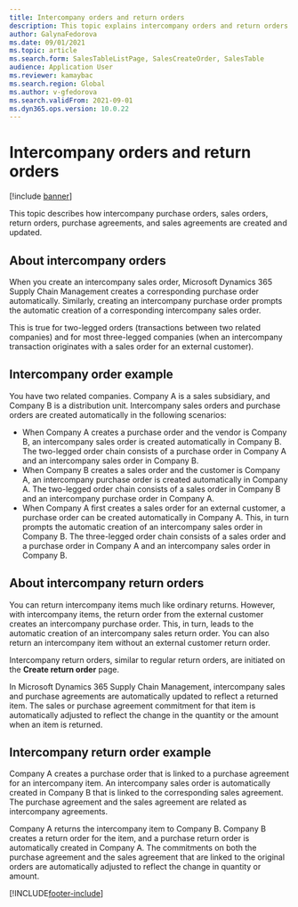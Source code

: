 ```yaml
---
title: Intercompany orders and return orders
description: This topic explains intercompany orders and return orders
author: GalynaFedorova
ms.date: 09/01/2021
ms.topic: article
ms.search.form: SalesTableListPage, SalesCreateOrder, SalesTable
audience: Application User
ms.reviewer: kamaybac
ms.search.region: Global
ms.author: v-gfedorova
ms.search.validFrom: 2021-09-01
ms.dyn365.ops.version: 10.0.22
---
```


# Intercompany orders and return orders

[!include [banner](../../includes/banner.md)]

This topic describes how intercompany purchase orders, sales orders, return orders, purchase agreements, and sales agreements are created and updated.

## About intercompany orders

When you create an intercompany sales order, Microsoft Dynamics 365 Supply Chain Management creates a corresponding purchase order automatically. Similarly, creating an intercompany purchase order prompts the automatic creation of a corresponding intercompany sales order.

This is true for two-legged orders (transactions between two related companies) and for most three-legged companies (when an intercompany transaction originates with a sales order for an external customer).

## Intercompany order example

You have two related companies. Company A is a sales subsidiary, and Company B is a distribution unit. Intercompany sales orders and purchase orders are created automatically in the following scenarios:

- When Company A creates a purchase order and the vendor is Company B, an intercompany sales order is created automatically in Company B. The two-legged order chain consists of a purchase order in Company A and an intercompany sales order in Company B.
- When Company B creates a sales order and the customer is Company A, an intercompany purchase order is created automatically in Company A. The two-legged order chain consists of a sales order in Company B and an intercompany purchase order in Company A.
- When Company A first creates a sales order for an external customer, a purchase order can be created automatically in Company A. This, in turn prompts the automatic creation of an intercompany sales order in Company B. The three-legged order chain consists of a sales order and a purchase order in Company A and an intercompany sales order in Company B.

## About intercompany return orders

You can return intercompany items much like ordinary returns. However, with intercompany items, the return order from the external customer creates an intercompany purchase order. This, in turn, leads to the automatic creation of an intercompany sales return order. You can also return an intercompany item without an external customer return order.

Intercompany return orders, similar to regular return orders, are initiated on the **Create return order** page.

In Microsoft Dynamics 365 Supply Chain Management, intercompany sales and purchase agreements are automatically updated to reflect a returned item. The sales or purchase agreement commitment for that item is automatically adjusted to reflect the change in the quantity or the amount when an item is returned.

## Intercompany return order example

Company A creates a purchase order that is linked to a purchase agreement for an intercompany item. An intercompany sales order is automatically created in Company B that is linked to the corresponding sales agreement. The purchase agreement and the sales agreement are related as intercompany agreements.

Company A returns the intercompany item to Company B. Company B creates a return order for the item, and a purchase return order is automatically created in Company A. The commitments on both the purchase agreement and the sales agreement that are linked to the original orders are automatically adjusted to reflect the change in quantity or amount.

[!INCLUDE[footer-include](../../includes/footer-banner.md)]

